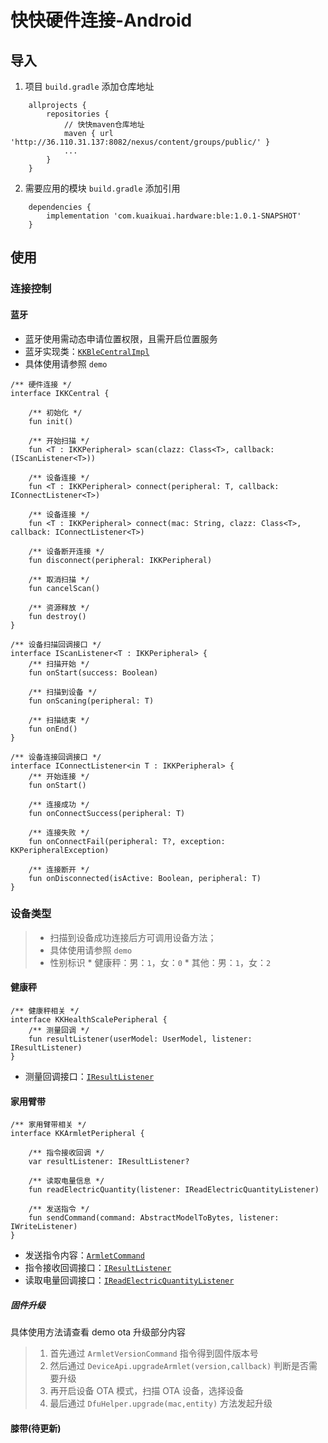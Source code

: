 # 快快硬件连接-Android
## 导入

1. 项目 `build.gradle` 添加仓库地址
```
    allprojects {
        repositories {
            // 快快maven仓库地址
            maven { url 'http://36.110.31.137:8082/nexus/content/groups/public/' }
            ...
        }
    }
```

2. 需要应用的模块 `build.gradle` 添加引用
```
    dependencies {
        implementation 'com.kuaikuai.hardware:ble:1.0.1-SNAPSHOT'
    }
```

## 使用

### 连接控制

#### 蓝牙

>
* 蓝牙使用需动态申请位置权限，且需开启位置服务
* 蓝牙实现类：[`KKBleCentralImpl`](http://)
* 具体使用请参照 `demo`

>
```
/** 硬件连接 */
interface IKKCentral {

    /** 初始化 */
    fun init()

    /** 开始扫描 */
    fun <T : IKKPeripheral> scan(clazz: Class<T>, callback: (IScanListener<T>))

    /** 设备连接 */
    fun <T : IKKPeripheral> connect(peripheral: T, callback: IConnectListener<T>)

    /** 设备连接 */
    fun <T : IKKPeripheral> connect(mac: String, clazz: Class<T>, callback: IConnectListener<T>)

    /** 设备断开连接 */
    fun disconnect(peripheral: IKKPeripheral)

    /** 取消扫描 */
    fun cancelScan()

    /** 资源释放 */
    fun destroy()
}

/** 设备扫描回调接口 */
interface IScanListener<T : IKKPeripheral> {
    /** 扫描开始 */
    fun onStart(success: Boolean)

    /** 扫描到设备 */
    fun onScaning(peripheral: T)

    /** 扫描结束 */
    fun onEnd()
}

/** 设备连接回调接口 */
interface IConnectListener<in T : IKKPeripheral> {
    /** 开始连接 */
    fun onStart()

    /** 连接成功 */
    fun onConnectSuccess(peripheral: T)

    /** 连接失败 */
    fun onConnectFail(peripheral: T?, exception: KKPeripheralException)

    /** 连接断开 */
    fun onDisconnected(isActive: Boolean, peripheral: T)
}
```

### 设备类型
> * 扫描到设备成功连接后方可调用设备方法；
> * 具体使用请参照 `demo`
> * 性别标识
    * 健康秤：男：`1`，女：`0`
    * 其他：男：`1`，女：`2`

#### 健康秤
>
```
/** 健康秤相关 */
interface KKHealthScalePeripheral {
    /** 测量回调 */
    fun resultListener(userModel: UserModel, listener: IResultListener)
}

```
* 测量回调接口：[`IResultListener`](http://)

#### 家用臂带
>
```
/** 家用臂带相关 */
interface KKArmletPeripheral {

    /** 指令接收回调 */
    var resultListener: IResultListener?

    /** 读取电量信息 */
    fun readElectricQuantity(listener: IReadElectricQuantityListener)

    /** 发送指令 */
    fun sendCommand(command: AbstractModelToBytes, listener: IWriteListener)
}
```
* 发送指令内容：[`ArmletCommand`](http://)
* 指令接收回调接口：[`IResultListener`](http://)
* 读取电量回调接口：[`IReadElectricQuantityListener`](http://)

##### 固件升级
具体使用方法请查看 demo ota 升级部分内容
> 1. 首先通过 `ArmletVersionCommand` 指令得到固件版本号
> 2. 然后通过 `DeviceApi.upgradeArmlet(version,callback)` 判断是否需要升级
> 3. 再开启设备 OTA 模式，扫描 OTA 设备，选择设备
> 4. 最后通过 `DfuHelper.upgrade(mac,entity)` 方法发起升级

#### 膝带(待更新)
